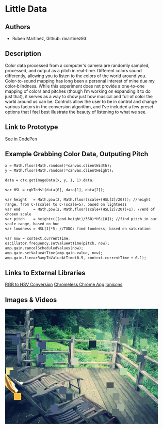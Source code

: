 # Little Data

## Authors
- Ruben Martinez, Github: rmartinez93

## Description
Color data processed from a computer's camera are randomly sampled, processed, and output as a pitch in real-time. Different colors sound differently, allowing you to listen to the colors of the world around you. Color-to-sound mapping has long been a personal interest of mine due my color-blindness. While this experiment does not provide a one-to-one mapping of colors and pitches (though I’m working on expanding it to do just that), it serves as a way to show just how musical and full of color the world around us can be. Controls allow the user to be in control and change various factors in the conversion algorithm, and I've included a few preset options that I feel best illustrate the beauty of listening to what we see.

## Link to Prototype
[See in CodePen](https://codepen.io/rubencodes/pen/vRpxRe "See in CodePen")

## Example Grabbing Color Data, Outputing Pitch
```
x = Math.floor(Math.random()*canvas.clientWidth);
y = Math.floor(Math.random()*canvas.clientHeight);

data = ctx.getImageData(x, y, 1, 1).data;

var HSL = rgbToHsl(data[0], data[1], data[2]);

var height   = Math.pow(2, Math.floor(scale+(HSL[2]/20))); //height range, from C-(scale) to C-(scale+5), based on lightness
var end      = Math.pow(2, Math.floor(scale+(HSL[2]/20))+1); //end of chosen scale
var pitch    = height+(((end-height)/360)*HSL[0]); //find pitch in our scale range, based on hue
var loudness = HSL[1]*5; //TODO: find loudness, based on saturation

var now = context.currentTime;
oscillator.frequency.setValueAtTime(pitch, now);
amp.gain.cancelScheduledValues(now);
amp.gain.setValueAtTime(amp.gain.value, now);
amp.gain.linearRampToValueAtTime(0.5, context.currentTime + 0.1);
```
## Links to External Libraries
[RGB to HSV Conversion](https://gist.github.com/mjijackson/5311256 "RGB to HSV Conversion")
[Chromeless Chrome App](http://sondreb.com/blog/post/chromeless-chrome-app.aspx "Chromeless Chrome App")
[Ionicons](https://github.com/driftyco/ionicons "Ionicons Framework")
## Images & Videos
![Example Image](project_images/cover.jpg "Example Image")
